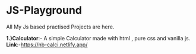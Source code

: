 # JS-Playground
All My Js based practised Projects are here.

**1.)Calculator**:- A simple Calculator made with html , pure css and vanilla js.
**Link**:-https://nb-calci.netlify.app/
